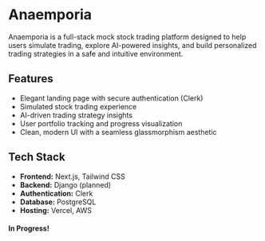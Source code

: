 # Anaemporia

Anaemporia is a full-stack mock stock trading platform designed to help users simulate trading, explore AI-powered insights, and build personalized trading strategies in a safe and intuitive environment.

## Features

- Elegant landing page with secure authentication (Clerk)
- Simulated stock trading experience
- AI-driven trading strategy insights
- User portfolio tracking and progress visualization
- Clean, modern UI with a seamless glassmorphism aesthetic

## Tech Stack

- **Frontend:** Next.js, Tailwind CSS
- **Backend:** Django (planned)
- **Authentication:** Clerk
- **Database:** PostgreSQL
- **Hosting:** Vercel, AWS

#### In Progress!